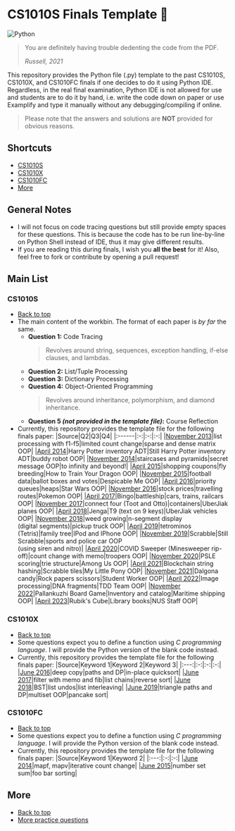 # CS1010S Finals Template 🐍
<img alt="Python" src="https://img.shields.io/badge/python%20-%2314354C.svg?&style=for-the-badge&logo=python&logoColor=white"/>

> You are definitely having trouble dedenting the code from the PDF.
>
> _Russell, 2021_

This repository provides the Python file (.py) template to the past CS1010S, CS1010X, and CS1010FC finals if one decides to do it using Python IDE.
Regardless, in the real final examination, Python IDE is not allowed for use and students are to do it by hand, i.e. write the code down on paper or use Examplify and type it manually without any debugging/compiling if online.

> Please note that the answers and solutions are **NOT** provided for obvious reasons.

## Shortcuts
+ [CS1010S](#cs1010s)
+ [CS1010X](#cs1010x)
+ [CS1010FC](#cs1010fc)
+ [More](#more)

## General Notes
+ I will not focus on code tracing questions but still provide empty spaces for these questions. This is because the code has to be run line-by-line on Python Shell instead of IDE, thus it may give different results.
+ If you are reading this during finals, I wish you **all the best** for it! Also, feel free to fork or contribute by opening a pull request!

## Main List
### CS1010S
+ [Back to top](#shortcuts)
+ The main content of the workbin. The format of each paper is *by far* the same.
    + **Question 1:** Code Tracing
        > Revolves around string, sequences, exception handling, if-else clauses, and lambdas.
    + **Question 2:** List/Tuple Processing
    + **Question 3:** Dictionary Processing
    + **Question 4:** Object-Oriented Programming
        > Revolves around inheritance, polymorphism, and diamond inheritance.
    + **Question 5 *(not provided in the template file)*:** Course Reflection
+ Currently, this repository provides the template file for the following finals paper:
    |Source|Q2|Q3|Q4|
    |:------|:-:|:-:|:-:|
    |[November 2013](CS1010S/cs1010s-nov13-template.py)|list processing with f1-f5|limited count change|sparse and dense matrix OOP|
    |[April 2014](CS1010S/cs1010s-apr14-template.py)|Harry Potter inventory ADT|Still Harry Potter inventory ADT|buddy robot OOP|
    |[November 2014](CS1010S/cs1010s-nov14-template.py)|staircases and pyramids|secret message OOP|to infinity and beyond!|
    |[April 2015](CS1010S/cs1010s-apr15-template.py)|shopping coupons|fly breeding|How to Train Your Dragon OOP|
    |[November 2015](CS1010S/cs1010s-nov15-template.py)|football data|ballot boxes and votes|Despicable Me OOP|
    |[April 2016](CS1010S/cs1010s-apr16-template.py)|priority queues|heaps|Star Wars OOP|
    |[November 2016](CS1010S/cs1010s-nov16-template.py)|stock prices|travelling routes|Pokemon OOP|
    |[April 2017](CS1010S/cs1010s-apr17-template.py)|Bingo|battleship|cars, trains, railcars OOP|
    |[November 2017](CS1010S/cs1010s-nov17-template.py)|connect four (Toot and Otto)|containers|UberJiak planes OOP|
    |[April 2018](CS1010S/cs1010s-apr18-template.py)|Jenga|T9 (text on 9 keys)|UberJiak vehicles OOP|
    |[November 2018](CS1010S/cs1010s-nov18-template.py)|weed growing|n-segment display<br>(digital segments)|pickup truck OOP|
    |[April 2019](CS1010S/cs1010s-apr19-template.py)|tetrominos (Tetris)|family tree|IPod and IPhone OOP|
    |[November 2019](CS1010S/cs1010s-nov19-template.py)|Scrabble|Still Scrabble|sports and police car OOP<br>(using siren and nitro)|
    |[April 2020](CS1010S/cs1010s-apr20-template.py)|COVID Sweeper (Minesweeper rip-off)|count change with memo|troopers OOP|
    |[November 2020](CS1010S/cs1010s-nov20-template.py)|PSLE scoring|trie structure|Among Us OOP|
    |[April 2021](CS1010S/cs1010s-apr21-template.py)|Blockchain string hashing|Scrabble tiles|My Little Pony OOP|
    |[November 2021](CS1010S/cs1010s-nov21-template.py)|Dalgona candy|Rock papers scissors|Student Worker OOP|
    |[April 2022](CS1010S/cs1010s-apr22-template.py)|Image processing|DNA fragments|TDD Team OOP|
    |[November 2022](CS1010S/cs1010s-nov22-template.py)|Pallankuzhi Board Game|Inventory and catalog|Maritime shipping OOP|
    |[April 2023](CS1010S/cs1010s-apr23-template.py)|Rubik's Cube|Library books|NUS Staff OOP|

### CS1010X
+ [Back to top](#shortcuts)
+ Some questions expect you to define a function using *C programming language*. I will provide the Python version of the blank code instead.
+ Currently, this repository provides the template file for the following finals paper:
    |Source|Keyword 1|Keyword 2|Keyword 3|
    |:---:|:-:|:-:|:-:|
    |[June 2016](CS1010X/cs1010x-jun16-template.py)|deep copy|paths and DP|in-place quicksort|
    |[June 2017](CS1010X/cs1010x-jun17-template.py)|filter with memo and fib|list chains|reverse sort|
    |[June 2018](CS1010X/cs1010x-jun18-template.py)|BST|list undos|list interleaving|
    |[June 2019](CS1010X/cs1010x-jun19-template.py)|triangle paths and DP|multiset OOP|pancake sort|

### CS1010FC
+ [Back to top](#shortcuts)
+ Some questions expect you to define a function using *C programming language*. I will provide the Python version of the blank code instead.
+ Currently, this repository provides the template file for the following finals paper:
    |Source|Keyword 1|Keyword 2|
    |:---:|:-:|:-:|
    |[June 2014](CS1010FC/cs1010fc-jun14-template.py)|mapf, mapv|iterative count change|
    |[June 2015](CS1010FC/cs1010fc-jun15-template.py)|number set sum|foo bar sorting|

## More
+ [Back to top](#shortcuts)
+ [More practice questions](https://github.com/cs1010s/practice-makes-perfect)

